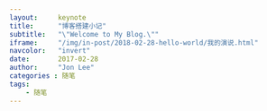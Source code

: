 ```yaml
---
layout:     keynote
title:      "博客搭建小记"
subtitle:   "\"Welcome to My Blog.\""
iframe:     "/img/in-post/2018-02-28-hello-world/我的演说.html"
navcolor:   "invert"
date:       2017-02-28
author:     "Jon Lee"
categories : 随笔
tags:
    - 随笔
---
```


